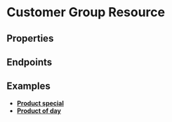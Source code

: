 # Customer Group Resource

## Properties

<ResourceProperties :resource="'customer_group'" :lang="'en'"/>

## Endpoints

[//]: <> (GET ENDPOINT)
<ResourceEndpoint :resource="'customer_group'" :endpoint="'get'" :lang="'en'">

<template v-slot:responseJSON>

<<< @/docs/fixtures/api/customer_group/response/json/get_id.json

</template>

<template v-slot:responseXML>

<<< @/docs/fixtures/api/customer_group/response/xml/get_id.xml

</template>

</ResourceEndpoint>

[//]: <> (GETCOLLECTION ENDPOINT)
<ResourceEndpoint :resource="'customer_group'" :endpoint="'getCollection'" :lang="'en'">

<template v-slot:responseJSON>

<<< @/docs/fixtures/api/customer_group/response/json/get_page.json

</template>

<template v-slot:responseXML>

<<< @/docs/fixtures/api/customer_group/response/xml/get_page.xml

</template>

</ResourceEndpoint>

[//]: <> (POST ENDPOINT)
<ResourceEndpoint :resource="'customer_group'" :endpoint="'post'" :lang="'en'">

<template v-slot:request>

<<< @/docs/fixtures/api/customer_group/request/post.json

</template>

<template v-slot:responseJSON>

<<< @/docs/fixtures/api/customer_group/response/json/get_id.json

</template>

<template v-slot:responseXML>

<<< @/docs/fixtures/api/customer_group/response/xml/get_id.xml

</template>

</ResourceEndpoint>

[//]: <> (PUT ENDPOINT)
<ResourceEndpoint :resource="'customer_group'" :endpoint="'put'" :lang="'en'">

<template v-slot:request>

<<< @/docs/fixtures/api/customer_group/request/post.json

</template>

<template v-slot:responseJSON>

<<< @/docs/fixtures/api/customer_group/response/json/get_id.json

</template>

<template v-slot:responseXML>

<<< @/docs/fixtures/api/customer_group/response/xml/get_id.xml

</template>

</ResourceEndpoint>

[//]: <> (DELETE ENDPOINT)
<ResourceEndpoint :resource="'customer_group'" :endpoint="'delete'" :lang="'en'"/>

## Examples

- [**Product special**](../development/api-examples/01_0_product_special.md)
- [**Product of day**](../development/api-examples/01_1_product_special_product_of_day.md)
